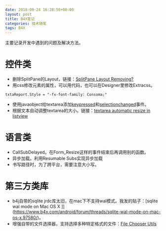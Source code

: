 ```yaml
---
date: 2018-09-24 16:28:50+08:00
layout: post
title: B4X笔记
categories: 技术随笔
tags: B4X
---
```


主要记录开发中遇到的问题及解决方法。


# 控件类

* 删除SplitPane的Layout，链接：[SplitPane Layout Removing?](https://www.b4x.com/android/forum/threads/splitpane-layout-removing.91335/)
* 用css修改元素的属性，可以用代码，也可以在Designer里修改Extracss。

```
txtaReport.Style = "-fx-font-family: Consoma;"
```

* 使用javaobject给textarea添加[keypressed](https://www.b4x.com/android/forum/threads/can-a-keyboard-event-be-detected.90058/#post-569226)和[selectionchanged](https://www.b4x.com/android/forum/threads/textarea_selectionchanged-event.97610/)事件。
* 根据文本自动调整textarea的大小。链接：[textarea automatic resize in listview](https://www.b4x.com/android/forum/threads/textarea-automatic-resize-in-listview.64592/#post-409465)

# 语言类

* CallSubDelayed。在Form_Resize这样的事件结束后再调用别的函数。
* 异步加载。利用Resumable Subs实现异步加载
* 书写路径时，为了跨平台，需要注意大小写。

# 第三方类库

* b4j自带的sqlite jrdc库太旧，在mac下不支持wal模式。我发的贴子：[sqlite wal mode on Mac OS X ]](https://www.b4x.com/android/forum/threads/sqlite-wal-mode-on-mac-os-x.97580/)。
* 增强自带的文件选择器，支持选择多种特定格式的文件：[File Chooser Utils](https://www.b4x.com/android/forum/threads/file-chooser-utils.92092/)


